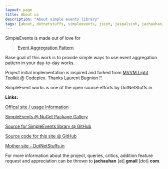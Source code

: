 ```yaml
---
layout: page
title: About us
description: "About simple events library"
tags: [about, dotnetstuffs, simpleevents, jsinh, jaspalsinh, jachauhan, events, eventaggregator, nuget, .net, license, MIT-license]
---
```


SimpleEvents is made out of love for
> [Event Aggregration Pattern][1]

Base goal of this work is to provide simple ways to use event aggregation pattern in your day-to-day works.

Project initial implementation is inspired and forked from [MVVM Light Toolkit][2] @ Codeplex. Thanks Laurent Bugnion !!

SimpleEvent works is one of the open source efforts by DotNetStuffs.in

**Links:**

[Offical site / usage information][3]

[SimpleEvents @ NuGet Package Gallery][4]

[Source for SimpleEvents library @ GitHub][5]

[Source code for this site @ GitHub][6]

[Mother site - DotNetStuffs.in][7]

For more information about the project, queries, critics, addition feature request and appreciation can be thrown to **jachauhan** [at] **gmail** [dot] **com**.

[1]: http://martinfowler.com/eaaDev/EventAggregator.html
[2]: http://mvvmlight.codeplex.com/
[3]: http://simpleevents.in
[4]: https://www.nuget.org/packages/SimpleEvents/
[5]: https://github.com/dotnetstuffs/simpleevents
[6]: https://github.com/dotnetstuffs/docs-simpleevents
[7]: http://dotnetstuffs.in